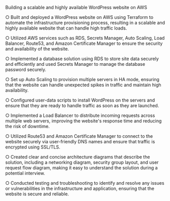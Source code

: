   Building a scalable and highly available WordPress website on AWS

○	Built and deployed a WordPress website on AWS using Terraform to automate the infrastructure provisioning process, resulting in a scalable and highly available website that can handle high traffic loads.

○	Utilized AWS services such as RDS, Secrets Manager, Auto Scaling, Load Balancer, Route53, and Amazon Certificate Manager to ensure the security and availability of the website.

○	Implemented a database solution using RDS to store site data securely and efficiently and used Secrets Manager to manage the database password securely.

○	Set up Auto Scaling to provision multiple servers in HA mode, ensuring that the website can handle unexpected spikes in traffic and maintain high availability.

○	Configured user-data scripts to install WordPress on the servers and ensure that they are ready to handle traffic as soon as they are launched.

○	Implemented a Load Balancer to distribute incoming requests across multiple web servers, improving the website's response time and reducing the risk of downtime.

○	Utilized Route53 and Amazon Certificate Manager to connect to the website securely via user-friendly DNS names and ensure that traffic is encrypted using SSL/TLS.

○	Created clear and concise architecture diagrams that describe the solution, including a networking diagram, security group layout, and user request flow diagram, making it easy to understand the solution during a potential interview.

○	Conducted testing and troubleshooting to identify and resolve any issues or vulnerabilities in the infrastructure and application, ensuring that the website is secure and reliable.
